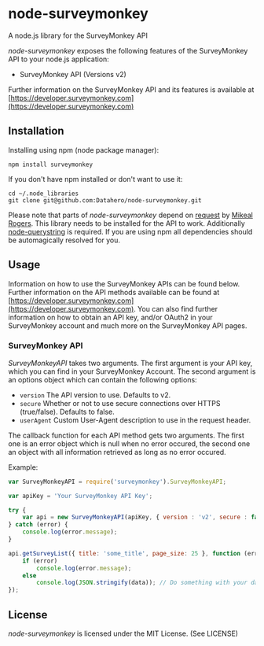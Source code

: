 # node-surveymonkey

A node.js library for the SurveyMonkey API

_node-surveymonkey_ exposes the following features of the SurveyMonkey API to your node.js application:
 
 * SurveyMonkey API (Versions v2)

Further information on the SurveyMonkey API and its features is available at [https://developer.surveymonkey.com](https://developer.surveymonkey.com)

## Installation

Installing using npm (node package manager):

    npm install surveymonkey
    
If you don't have npm installed or don't want to use it:

    cd ~/.node_libraries
    git clone git@github.com:Datahero/node-surveymonkey.git

Please note that parts of _node-surveymonkey_ depend on [request](http://github.com/mikeal/request) by [Mikeal Rogers](http://github.com/mikeal). This library needs to be installed for the API to work. Additionally [node-querystring](http://github.com/visionmedia/node-querystring) is required. If you are using npm all dependencies should be automagically resolved for you.

## Usage

Information on how to use the SurveyMonkey APIs can be found below. Further information on the API methods available can be found at [https://developer.surveymonkey.com](https://developer.surveymonkey.com). You can also find further information on how to obtain an API key, and/or OAuth2 in your SurveyMonkey account and much more on the SurveyMonkey API pages.

### SurveyMonkey API

_SurveyMonkeyAPI_ takes two arguments. The first argument is your API key, which you can find in your SurveyMonkey Account. The second argument is an options object which can contain the following options:

 * `version` The API version to use. Defaults to v2.
 * `secure` Whether or not to use secure connections over HTTPS (true/false). Defaults to false.
 * `userAgent` Custom User-Agent description to use in the request header.
 
The callback function for each API method gets two arguments. The first one is an error object which is null when no error occured, the second one an object with all information retrieved as long as no error occured.

Example:

```javascript
var SurveyMonkeyAPI = require('surveymonkey').SurveyMonkeyAPI;

var apiKey = 'Your SurveyMonkey API Key';

try { 
    var api = new SurveyMonkeyAPI(apiKey, { version : 'v2', secure : false });
} catch (error) {
    console.log(error.message);
}

api.getSurveyList({ title: 'some_title', page_size: 25 }, function (error, data) {
    if (error)
        console.log(error.message);
    else
        console.log(JSON.stringify(data)); // Do something with your data!
});

```
  
## License

_node-surveymonkey_ is licensed under the MIT License. (See LICENSE) 
